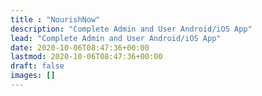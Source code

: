 ```yaml
---
title : "NourishNow"
description: "Complete Admin and User Android/iOS App"
lead: "Complete Admin and User Android/iOS App"
date: 2020-10-06T08:47:36+00:00
lastmod: 2020-10-06T08:47:36+00:00
draft: false
images: []
---
```

